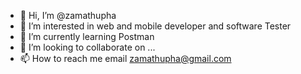 - 👋 Hi, I’m @zamathupha
- 👀 I’m interested in web and mobile developer and  software Tester
- 🌱 I’m currently learning Postman
- 💞️ I’m looking to collaborate on ...
- 📫 How to reach me email zamathupha@gmail.com

<!---
zamathupha/zamathupha is a ✨ special ✨ repository because its `README.md` (this file) appears on your GitHub profile.
You can click the Preview link to take a look at your changes.
--->
